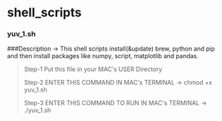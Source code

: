# shell_scripts

### yuv_1.sh 
###Description -> This shell scripts install(&update) brew, python and pip and then install packages like numpy, script, matplotlib and pandas. 
>Step-1 Put this file in your MAC's USER Directory 
>
>Step-2 ENTER THIS COMMAND IN MAC's TERMINAL ->  chmod +x yuv_1.sh
>
>Step-3 ENTER THIS COMMAND TO RUN IN MAC's TERMINAL ->  ./yuv_1.sh


